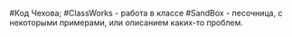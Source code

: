 #Код Чехова;
#ClassWorks - работа в классе
#SandBox - песочница, с некоторыми примерами, или описанием каких-то проблем. 